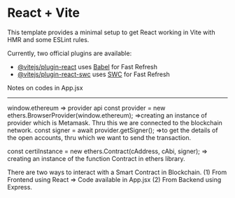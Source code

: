# React + Vite

This template provides a minimal setup to get React working in Vite with HMR and some ESLint rules.

Currently, two official plugins are available:

- [@vitejs/plugin-react](https://github.com/vitejs/vite-plugin-react/blob/main/packages/plugin-react/README.md) uses [Babel](https://babeljs.io/) for Fast Refresh
- [@vitejs/plugin-react-swc](https://github.com/vitejs/vite-plugin-react-swc) uses [SWC](https://swc.rs/) for Fast Refresh

Notes on codes in App.jsx
***************************

window.ethereum => provider api 
 const provider = new ethers.BrowserProvider(window.ethereum); =>creating an instance of provider which is Metamask. Thru this we are connected to the blockchain network.
 const signer = await provider.getSigner(); =>to get the details of the open accounts, thru which we want to send the transaction.

 const certiInstance = new ethers.Contract(cAddress, cAbi, signer); => creating an instance of the function Contract in ethers library.

 There are two ways to interact with a Smart Contract in Blockchain.
 (1) From Frontend using React => Code available in App.jsx
 (2) From Backend using Express.
